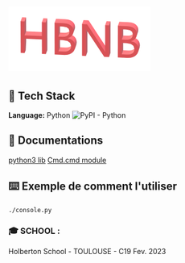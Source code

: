 # ![Hbnb](https://raw.githubusercontent.com/PhYdrogen/holbertonschool-AirBnB_clone/main/image/hbnb.png)


## 🔧 Tech Stack

**Language:** Python ![PyPI - Python](https://camo.githubusercontent.com/eb35deb7b87bd6b896e8b550ab0bd85b599c778e9c43194743cd429c494d2428/68747470733a2f2f696d672e736869656c64732e696f2f707970692f707976657273696f6e732f69636f6e73646b3f6c6f676f3d70797069)


## 📑 Documentations
[python3 lib](https://docs.python.org/3/library/cmd.html)
[Cmd.cmd module](http://pymotw.com/2/cmd/)

## ⌨️ Exemple de comment l'utiliser

```
./console.py
```

### 🎓  SCHOOL :

Holberton School - TOULOUSE - C19 Fev. 2023
